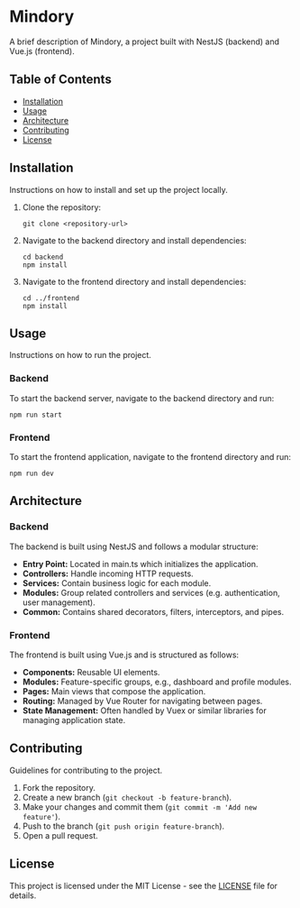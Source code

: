 # Mindory

A brief description of Mindory, a project built with NestJS (backend) and Vue.js (frontend).

## Table of Contents

- [Installation](#installation)
- [Usage](#usage)
- [Architecture](#architecture)
- [Contributing](#contributing)
- [License](#license)

## Installation

Instructions on how to install and set up the project locally.

1. Clone the repository:
   ```
   git clone <repository-url>
   ```
2. Navigate to the backend directory and install dependencies:
   ```
   cd backend
   npm install
   ```
3. Navigate to the frontend directory and install dependencies:
   ```
   cd ../frontend
   npm install
   ```

## Usage

Instructions on how to run the project.

### Backend

To start the backend server, navigate to the backend directory and run:

```
npm run start
```

### Frontend

To start the frontend application, navigate to the frontend directory and run:

```
npm run dev
```

## Architecture

### Backend

The backend is built using NestJS and follows a modular structure:

- **Entry Point:** Located in main.ts which initializes the application.
- **Controllers:** Handle incoming HTTP requests.
- **Services:** Contain business logic for each module.
- **Modules:** Group related controllers and services (e.g. authentication, user management).
- **Common:** Contains shared decorators, filters, interceptors, and pipes.

### Frontend

The frontend is built using Vue.js and is structured as follows:

- **Components:** Reusable UI elements.
- **Modules:** Feature-specific groups, e.g., dashboard and profile modules.
- **Pages:** Main views that compose the application.
- **Routing:** Managed by Vue Router for navigating between pages.
- **State Management:** Often handled by Vuex or similar libraries for managing application state.

## Contributing

Guidelines for contributing to the project.

1. Fork the repository.
2. Create a new branch (`git checkout -b feature-branch`).
3. Make your changes and commit them (`git commit -m 'Add new feature'`).
4. Push to the branch (`git push origin feature-branch`).
5. Open a pull request.

## License

This project is licensed under the MIT License - see the [LICENSE](LICENSE) file for details.
